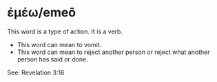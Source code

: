 # ἐμέω/emeō
This word is a type of action. It is a verb.
* This word can mean to vomit.
* This word can mean to reject another person or reject what another person has said or done.

See: Revelation 3:16
